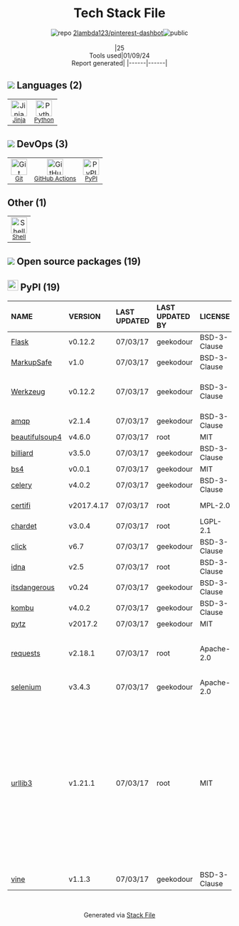 <!--
&lt;--- Readme.md Snippet without images Start ---&gt;
## Tech Stack
2lambda123/pinterest-dashbot is built on the following main stack:

- [Python](https://www.python.org) – Languages
- [Jinja](https://palletsprojects.com/p/jinja/) – Templating Languages & Extensions
- [Shell](https://en.wikipedia.org/wiki/Shell_script) – Shells
- [GitHub Actions](https://github.com/features/actions) – Continuous Integration

Full tech stack [here](/techstack.md)

&lt;--- Readme.md Snippet without images End ---&gt;

&lt;--- Readme.md Snippet with images Start ---&gt;
## Tech Stack
2lambda123/pinterest-dashbot is built on the following main stack:

- <img width='25' height='25' src='https://img.stackshare.io/service/993/pUBY5pVj.png' alt='Python'/> [Python](https://www.python.org) – Languages
- <img width='25' height='25' src='https://img.stackshare.io/service/2303/New_Project__20_.png' alt='Jinja'/> [Jinja](https://palletsprojects.com/p/jinja/) – Templating Languages & Extensions
- <img width='25' height='25' src='https://img.stackshare.io/service/4631/default_c2062d40130562bdc836c13dbca02d318205a962.png' alt='Shell'/> [Shell](https://en.wikipedia.org/wiki/Shell_script) – Shells
- <img width='25' height='25' src='https://img.stackshare.io/service/11563/actions.png' alt='GitHub Actions'/> [GitHub Actions](https://github.com/features/actions) – Continuous Integration

Full tech stack [here](/techstack.md)

&lt;--- Readme.md Snippet with images End ---&gt;
-->
<div align="center">

# Tech Stack File
![](https://img.stackshare.io/repo.svg "repo") [2lambda123/pinterest-dashbot](https://github.com/2lambda123/pinterest-dashbot)![](https://img.stackshare.io/public_badge.svg "public")
<br/><br/>
|25<br/>Tools used|01/09/24 <br/>Report generated|
|------|------|
</div>

## <img src='https://img.stackshare.io/languages.svg'/> Languages (2)
<table><tr>
  <td align='center'>
  <img width='36' height='36' src='https://img.stackshare.io/service/2303/New_Project__20_.png' alt='Jinja'>
  <br>
  <sub><a href="https://palletsprojects.com/p/jinja/">Jinja</a></sub>
  <br>
  <sub></sub>
</td>

<td align='center'>
  <img width='36' height='36' src='https://img.stackshare.io/service/993/pUBY5pVj.png' alt='Python'>
  <br>
  <sub><a href="https://www.python.org">Python</a></sub>
  <br>
  <sub></sub>
</td>

</tr>
</table>

## <img src='https://img.stackshare.io/devops.svg'/> DevOps (3)
<table><tr>
  <td align='center'>
  <img width='36' height='36' src='https://img.stackshare.io/service/1046/git.png' alt='Git'>
  <br>
  <sub><a href="http://git-scm.com/">Git</a></sub>
  <br>
  <sub></sub>
</td>

<td align='center'>
  <img width='36' height='36' src='https://img.stackshare.io/service/11563/actions.png' alt='GitHub Actions'>
  <br>
  <sub><a href="https://github.com/features/actions">GitHub Actions</a></sub>
  <br>
  <sub></sub>
</td>

<td align='center'>
  <img width='36' height='36' src='https://img.stackshare.io/service/12572/-RIWgodF_400x400.jpg' alt='PyPI'>
  <br>
  <sub><a href="https://pypi.org/">PyPI</a></sub>
  <br>
  <sub></sub>
</td>

</tr>
</table>

## Other (1)
<table><tr>
  <td align='center'>
  <img width='36' height='36' src='https://img.stackshare.io/service/4631/default_c2062d40130562bdc836c13dbca02d318205a962.png' alt='Shell'>
  <br>
  <sub><a href="https://en.wikipedia.org/wiki/Shell_script">Shell</a></sub>
  <br>
  <sub></sub>
</td>

</tr>
</table>


## <img src='https://img.stackshare.io/group.svg' /> Open source packages (19)</h2>

## <img width='24' height='24' src='https://img.stackshare.io/service/12572/-RIWgodF_400x400.jpg'/> PyPI (19)

|NAME|VERSION|LAST UPDATED|LAST UPDATED BY|LICENSE|VULNERABILITIES|
|:------|:------|:------|:------|:------|:------|
|[Flask](https://pypi.org/project/Flask)|v0.12.2|07/03/17|geekodour |BSD-3-Clause|N/A|
|[MarkupSafe](https://pypi.org/project/MarkupSafe)|v1.0|07/03/17|geekodour |BSD-3-Clause|N/A|
|[Werkzeug](https://pypi.org/project/Werkzeug)|v0.12.2|07/03/17|geekodour |BSD-3-Clause|[CVE-2023-25577](https://github.com/advisories/GHSA-xg9f-g7g7-2323) (High)<br/>[CVE-2023-23934](https://github.com/advisories/GHSA-px8h-6qxv-m22q) (Low)|
|[amqp](https://pypi.org/project/amqp)|v2.1.4|07/03/17|geekodour |BSD-3-Clause|N/A|
|[beautifulsoup4](https://pypi.org/project/beautifulsoup4)|v4.6.0|07/03/17|root |MIT|N/A|
|[billiard](https://pypi.org/project/billiard)|v3.5.0|07/03/17|geekodour |BSD-3-Clause|N/A|
|[bs4](https://pypi.org/project/bs4)|v0.0.1|07/03/17|geekodour |MIT|N/A|
|[celery](https://pypi.org/project/celery)|v4.0.2|07/03/17|geekodour |BSD-3-Clause|[CVE-2021-23727](https://github.com/advisories/GHSA-q4xr-rc97-m4xx) (High)|
|[certifi](https://pypi.org/project/certifi)|v2017.4.17|07/03/17|root |MPL-2.0|[CVE-2023-37920](https://github.com/advisories/GHSA-xqr8-7jwr-rhp7) (High)|
|[chardet](https://pypi.org/project/chardet)|v3.0.4|07/03/17|root |LGPL-2.1|N/A|
|[click](https://pypi.org/project/click)|v6.7|07/03/17|geekodour |BSD-3-Clause|N/A|
|[idna](https://pypi.org/project/idna)|v2.5|07/03/17|root |BSD-3-Clause|N/A|
|[itsdangerous](https://pypi.org/project/itsdangerous)|v0.24|07/03/17|geekodour |BSD-3-Clause|N/A|
|[kombu](https://pypi.org/project/kombu)|v4.0.2|07/03/17|geekodour |BSD-3-Clause|N/A|
|[pytz](https://pypi.org/project/pytz)|v2017.2|07/03/17|geekodour |MIT|N/A|
|[requests](https://pypi.org/project/requests)|v2.18.1|07/03/17|root |Apache-2.0|[CVE-2018-18074](https://github.com/advisories/GHSA-x84v-xcm2-53pg) (High)<br/>[CVE-2023-32681](https://github.com/advisories/GHSA-j8r2-6x86-q33q) (Moderate)|
|[selenium](https://pypi.org/project/selenium)|v3.4.3|07/03/17|geekodour |Apache-2.0|N/A|
|[urllib3](https://pypi.org/project/urllib3)|v1.21.1|07/03/17|root |MIT|[CVE-2018-20060](https://github.com/advisories/GHSA-www2-v7xj-xrc6) (Critical)<br/>[CVE-2019-11324](https://github.com/advisories/GHSA-mh33-7rrq-662w) (High)<br/>[CVE-2019-11236](https://github.com/advisories/GHSA-r64q-w8jr-g9qp) (Moderate)<br/>[CVE-2023-45803](https://github.com/advisories/GHSA-g4mx-q9vg-27p4) (Moderate)<br/>[CVE-2018-25091](https://github.com/advisories/GHSA-gwvm-45gx-3cf8) (Moderate)<br/>[CVE-2023-43804](https://github.com/advisories/GHSA-v845-jxx5-vc9f) (Moderate)<br/>[CVE-2020-26137](https://github.com/advisories/GHSA-wqvq-5m8c-6g24) (Moderate)|
|[vine](https://pypi.org/project/vine)|v1.1.3|07/03/17|geekodour |BSD-3-Clause|N/A|

<br/>
<div align='center'>

Generated via [Stack File](https://github.com/marketplace/stack-file)
